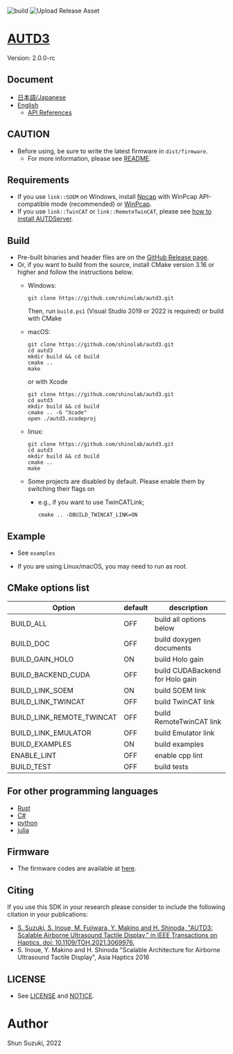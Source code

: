 ![build](https://github.com/shinolab/autd3/workflows/build/badge.svg)
![Upload Release Asset](https://github.com/shinolab/autd3/workflows/Upload%20Release%20Asset/badge.svg)

# [AUTD3](https://hapislab.org/airborne-ultrasound-tactile-display?lang=en)

Version: 2.0.0-rc

## Document

* [日本語/Japanese](https://shinolab.github.io/autd3/book/jp)
* [English](https://shinolab.github.io/autd3/book/en)
    * [API References](https://shinolab.github.io/autd3/api/)

## CAUTION

* Before using, be sure to write the latest firmware in `dist/firmware`. 
    * For more information, please see [README](/dist/firmware/README.md).

## Requirements

* If you use `link::SOEM` on Windows, install [Npcap](https://nmap.org/npcap/) with WinPcap API-compatible mode (recommended) or [WinPcap](https://www.winpcap.org/).
* If you use `link::TwinCAT` or `link::RemoteTwinCAT`, please see [how to install AUTDServer](https://shinolab.github.io/autd3/book/en/Software/Users_Manual/link.html#how-to-install-twincat).

## Build

* Pre-built binaries and header files are on the [GitHub Release page](https://github.com/shinolab/autd3/releases). 
* Or, if you want to build from the source, install CMake version 3.16 or higher and follow the instructions below.
    * Windows:
        ```
        git clone https://github.com/shinolab/autd3.git
        ```
        Then, run `build.ps1` (Visual Studio 2019 or 2022 is required) or build with CMake
    * macOS: 
        ```
        git clone https://github.com/shinolab/autd3.git
        cd autd3
        mkdir build && cd build
        cmake ..
        make
        ```

        or with Xcode

        ```
        git clone https://github.com/shinolab/autd3.git
        cd autd3
        mkdir build && cd build
        cmake .. -G "Xcode"
        open ./autd3.xcodeproj
        ```

    * linux:
        ```
        git clone https://github.com/shinolab/autd3.git 
        cd autd3
        mkdir build && cd build
        cmake ..
        make
        ```

    * Some projects are disabled by default. Please enable them by switching their flags on
        * e.g., if you want to use TwinCATLink;
            ```
            cmake .. -DBUILD_TWINCAT_LINK=ON
            ```

## Example

* See `examples`

* If you are using Linux/macOS, you may need to run as root.

## CMake options list

| Option                    | default | description                     |
| ------------------------- | ------- | ------------------------------- |
| BUILD_ALL                 | OFF     | build all options below         |
| BUILD_DOC                 | OFF     | build doxygen documents         |
| BUILD_GAIN_HOLO           | ON      | build Holo gain                 |
| BUILD_BACKEND_CUDA        | OFF     | build CUDABackend for Holo gain |
| BUILD_LINK_SOEM           | ON      | build SOEM link                 |
| BUILD_LINK_TWINCAT        | OFF     | build TwinCAT link              |
| BUILD_LINK_REMOTE_TWINCAT | OFF     | build RemoteTwinCAT link        |
| BUILD_LINK_EMULATOR       | OFF     | build Emulator link             |
| BUILD_EXAMPLES            | ON      | build examples                  |
| ENABLE_LINT               | OFF     | enable cpp lint                 |
| BUILD_TEST                | OFF     | build tests                     |


## For other programming languages

* [Rust](https://github.com/shinolab/rust-autd)
* [C#](https://github.com/shinolab/autd3sharp)
* [python](https://github.com/shinolab/pyautd)
* [julia](https://github.com/shinolab/AUTD3.jl)

## Firmware

* The firmware codes are available at [here](https://github.com/shinolab/autd3-firmware).

## Citing

If you use this SDK in your research please consider to include the following citation in your publications:

* [S. Suzuki, S. Inoue, M. Fujiwara, Y. Makino and H. Shinoda, "AUTD3: Scalable Airborne Ultrasound Tactile Display," in IEEE Transactions on Haptics, doi: 10.1109/TOH.2021.3069976.](https://ieeexplore.ieee.org/document/9392322)
* S. Inoue, Y. Makino and H. Shinoda "Scalable Architecture for Airborne Ultrasound Tactile Display", Asia Haptics 2016

## LICENSE

* See [LICENSE](./LICENSE) and [NOTICE](./NOTICE).

# Author

Shun Suzuki, 2022
